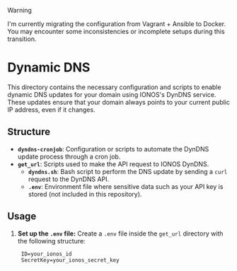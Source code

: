 > [!WARNING]  
> I'm currently migrating the configuration from Vagrant + Ansible to Docker. You may encounter some inconsistencies or incomplete setups during this transition.

# Dynamic DNS

This directory contains the necessary configuration and scripts to enable dynamic DNS updates for your domain using IONOS's DynDNS service. These updates ensure that your domain always points to your current public IP address, even if it changes.

## Structure

- **`dyndns-cronjob`**: Configuration or scripts to automate the DynDNS update process through a cron job.
- **`get_url`**: Scripts used to make the API request to IONOS DynDNS.
  - **`dyndns.sh`**: Bash script to perform the DNS update by sending a `curl` request to the DynDNS API.
  - **`.env`**: Environment file where sensitive data such as your API key is stored (not included in this repository).

## Usage

1. **Set up the `.env` file:**
   Create a `.env` file inside the `get_url` directory with the following structure:
   ```env
    ID=your_ionos_id
    SecretKey=your_ionos_secret_key